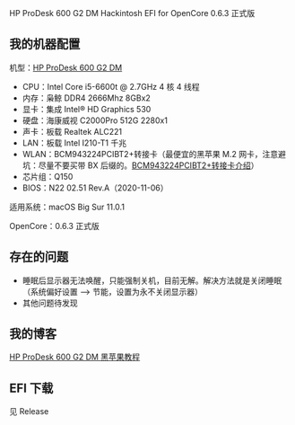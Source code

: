 HP ProDesk 600 G2 DM Hackintosh EFI for OpenCore 0.6.3 正式版

## 我的机器配置

机型：[HP ProDesk 600 G2 DM](https://support.hp.com/cn-zh/product/hp-prodesk-600-g2-desktop-mini-pc/8376393/model/8376394/document/c04844247)

+ CPU：Intel Core i5-6600t @ 2.7GHz 4 核 4 线程
+ 内存：枭鲸 DDR4 2666Mhz 8GBx2
+ 显卡：集成 Intel® HD Graphics 530
+ 硬盘：海康威视 C2000Pro 512G 2280x1
+ 声卡：板载 Realtek ALC221
+ LAN：板载 Intel I210-T1 千兆
+ WLAN：BCM943224PCIBT2+转接卡（最便宜的黑苹果 M.2 网卡，注意避坑：尽量不要买带 BX 后缀的。[BCM943224PCIBT2+转接卡介绍](https://youtu.be/ycKhGNuPM2M)）
+ 芯片组：Q150
+ BIOS：N22 02.51 Rev.A（2020-11-06）

适用系统：macOS Big Sur 11.0.1

OpenCore：0.6.3 正式版

## 存在的问题

+ 睡眠后显示器无法唤醒，只能强制关机，目前无解。解决方法就是关闭睡眠（系统偏好设置 —> 节能，设置为永不关闭显示器）
+ 其他问题待发现

## 我的博客

[HP ProDesk 600 G2 DM 黑苹果教程](https://ppgg.in/13067.html)


## EFI 下载

见 Release
